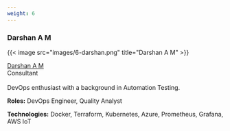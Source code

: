 ```yaml
---
weight: 6
---
```


### Darshan A M

{{< image src="images/6-darshan.png" title="Darshan A M" >}}

[Darshan A M](https://www.linkedin.com/in/darshan-a-m-a54484a3/)
<br/>
Consultant
<br/><br/>
DevOps enthusiast with a background in Automation Testing.

**Roles:** DevOps Engineer, Quality Analyst

**Technologies:** Docker, Terraform, Kubernetes, Azure, Prometheus, Grafana, AWS IoT
